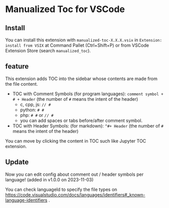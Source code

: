 # Manualized Toc for VSCode

## Install

You can install this extension with `manualized-toc-X.X.X.vsix` in `Extension: install from VSIX` at Command Pallet (Ctrl+Shift+P) or from VSCode Extension Store (search `manualized_toc`).

## feature

This extension adds TOC into the sidebar whose contents are made from the file content.

- TOC with Comment Symbols (for program languages): `comment symbol + # + Header` (the number of `#` means the intent of the header)
    - c, cpp, js: `// #`
    - python: `# #`
    - php: `# #` or `// #`
    - you can add spaces or tabs before/after comment symbol.
- TOC with Header Symbols: (for markdown): `^#+ Header` (the number of `#` means the intent of the header)

You can move by clicking the content in TOC such like Jupyter TOC extension.

## Update

Now you can edit config about comment out / header symbols per language! (added in v1.0.0 on 2023-11-03)

You can check languageId to specify the file types on https://code.visualstudio.com/docs/languages/identifiers#_known-language-identifiers .